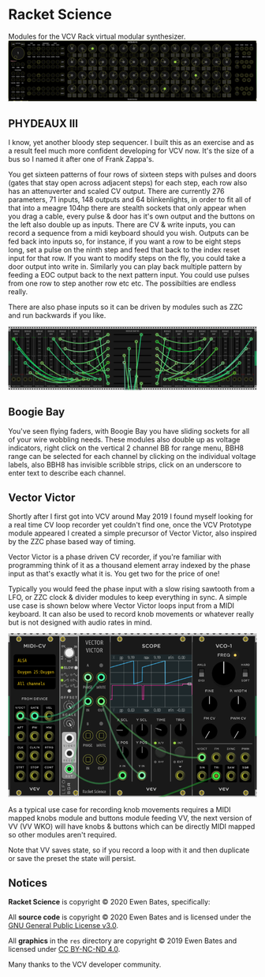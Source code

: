 # Racket Science
Modules for the VCV Rack virtual modular synthesizer.
![](./img/fido3.png)

## PHYDEAUX III

I know, yet another bloody step sequencer.  I built this as an exercise and as a result feel much more confident developing for VCV now.  It's the size of a bus so I named it after one of Frank Zappa's.

You get sixteen patterns of four rows of sixteen steps with pulses and doors (gates that stay open across adjacent steps) for each step, each row also has an attenuverter and scaled CV output.  There are currently 276 parameters, 71 inputs, 148 outputs and 64 blinkenlights, in order to fit all of that into a meagre 104hp there are stealth sockets that only appear when you drag a cable, every pulse & door has it's own output and the buttons on the left also double up as inputs.  There are CV & write inputs, you can record a sequence from a midi keyboard should you wish.  Outputs can be fed back into inputs so, for instance, if you want a row to be eight steps long, set a pulse on the ninth step and feed that back to the index reset input for that row.  If you want to modify steps on the fly, you could take a door output into write in.  Similarly you can play back multiple pattern by feeding a EOC output back to the next pattern input.  You could use pulses from one row to step another row etc etc. The possibilties are endless really.

There are also phase inputs so it can be driven by modules such as ZZC and run backwards if you like.

![](./img/boogie.png) 

## Boogie Bay

You've seen flying faders, with Boogie Bay you have sliding sockets for all of your wire wobbling needs.
These modules also double up as voltage indicators, right click on the vertical 2 channel BB for range menu, BBH8 range can be selected for each channel by clicking on the individual voltage labels, also BBH8 has invisible scribble strips, click on an underscore to enter text to describe each channel.

## Vector Victor

Shortly after I first got into VCV around May 2019 I found myself looking for a real time CV loop recorder yet couldn't find one, once the VCV Prototype module appeared I created a simple precursor of Vector Victor, also inspired by the ZZC phase based way of timing.

Vector Victor is a phase driven CV recorder, if you're familiar with programming think of it as a thousand element array indexed by the phase input as that's exactly what it is.  You get two for the price of one!

Typically you would feed the phase input with a slow rising sawtooth from a LFO, or ZZC clock & divider modules to keep everything in sync.  A simple use case is shown below where Vector Victor loops input from a MIDI keyboard.  It can also be used to record knob movements or whatever really but is not designed with audio rates in mind.

![](./img/RSVectorVictor.png)

As a typical use case for recording knob movements requires a MIDI mapped knobs module and buttons module feeding VV, the next version of VV (VV WKO) will have knobs & buttons which can be directly MIDI mapped so other modules aren't required.

Note that VV saves state, so if you record a loop with it and then duplicate or save the preset the state will persist.



## Notices

**Racket Science** is copyright © 2020 Ewen Bates, specifically:

All **source code** is copyright © 2020 Ewen Bates and is licensed under the [GNU General Public License v3.0](gpl-3.0.txt).

All **graphics** in the `res` directory are copyright © 2019 Ewen Bates and licensed under [CC BY-NC-ND 4.0](https://creativecommons.org/licenses/by-nc-nd/4.0/).

Many thanks to the VCV developer community.
